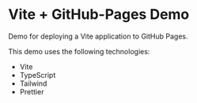 # Vite + GitHub-Pages Demo

Demo for deploying a Vite application to GitHub Pages.

This demo uses the following technologies:

- Vite
- TypeScript
- Tailwind
- Prettier
